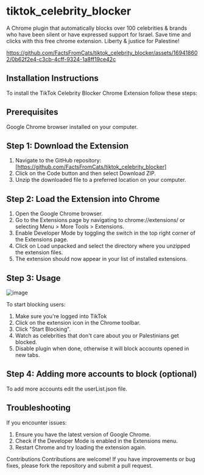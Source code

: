 # tiktok_celebrity_blocker
A Chrome plugin that automatically blocks over 100 celebrities & brands who have been silent or have expressed support for Israel. Save time and clicks with this free chrome extension. Liberty & justice for Palestine!

https://github.com/FactsFromCats/tiktok_celebrity_blocker/assets/169418602/0b62f2e4-c3cb-4cff-9324-1a8ff19ce42c


## Installation Instructions
To install the TikTok Celebrity Blocker Chrome Extension follow these steps:

## Prerequisites
Google Chrome browser installed on your computer.

## Step 1: Download the Extension
1. Navigate to the GitHub repository: [https://github.com/FactsFromCats/tiktok_celebrity_blocker]
2. Click on the Code button and then select Download ZIP.
3. Unzip the downloaded file to a preferred location on your computer.

## Step 2: Load the Extension into Chrome
1. Open the Google Chrome browser.
2. Go to the Extensions page by navigating to chrome://extensions/ or selecting Menu > More Tools > Extensions.
3. Enable Developer Mode by toggling the switch in the top right corner of the Extensions page.
4. Click on Load unpacked and select the directory where you unzipped the extension files.
5. The extension should now appear in your list of installed extensions.

## Step 3: Usage

![image](https://github.com/FactsFromCats/tiktok_celebrity_blocker/assets/169418602/cbfdcbef-18c9-4d09-9727-9ed48999ff26)

To start blocking users:
1. Make sure you're logged into TikTok
2. Click on the extension icon in the Chrome toolbar.
3. Click "Start Blocking".
4. Watch as celebrities that don't care about you or Palestinians get blocked.
5. Disable plugin when done, otherwise it will block accounts opened in new tabs.

## Step 4: Adding more accounts to block (optional)
To add more accounts edit the userList.json file.

## Troubleshooting

If you encounter issues:

1. Ensure you have the latest version of Google Chrome.
2. Check if the Developer Mode is enabled in the Extensions menu.
3. Restart Chrome and try loading the extension again.

Contributions
Contributions are welcome! If you have improvements or bug fixes, please fork the repository and submit a pull request.

